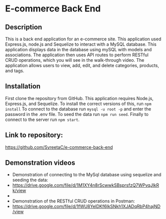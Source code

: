 # E-commerce Back End

## Description

This is a back end application for an e-commerce site. This application used Express.js, node.js and Sequelize to interact with a MySQL database. This application displays data in the database using mySQL with models and associations. The application then uses API routes to perform RESTful CRUD operations, which you will see in the walk-through video. The application allows users to view, add, edit, and delete categories, products, and tags.

## Installation

First clone the repository from GitHub. This application requires Node.js, Express.js, and Sequelize. To install the correct versions of this, run `npm install`
To connect to the database run `mysql -u root -p` and enter the password in the .env file.
To seed the data run `npm run seed`.
Finally to connect to the server run `npm start`.

## Link to repository:

https://github.com/SyreetaC/e-commerce-back-end

## Demonstration videos

- Demonstration of connecting to the MySql database using sequelize and seeding the data:
- https://drive.google.com/file/d/1M1XY4n8rScwwkSBsprsfzQ7WPvqJlkRk/view
-
- Demonstration of the RESTful CRUD operations in Postman:
- https://drive.google.com/file/d/1fWU8YelDKf6IkSNkh1XJADqRbP4hajND/view
